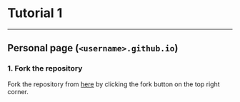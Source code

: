 # Tutorial 1
-------------------------

## Personal page (`<username>.github.io`)

### 1. Fork the repository
Fork the repository from [here](https://github.com/kbsezginel/gh-pages-template) by clicking the fork button on the top right corner.